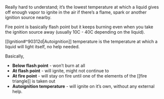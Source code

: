 Really hard to understand; it’s the lowest temperature at which a liquid gives off enough vapor to ignite in the air if there’s a flame, spark or another ignition source nearby.

Fire point is basically flash point but it keeps burning even when you take the ignition source away (usually 10C - 40C depending on the liquid).

[[Ignition#^90312d|Autoignition]] temperature is the temperature at which a liquid will light itself, no help needed.

Basically, 

 - **Below flash point** - won’t burn at all
 - **At flash point** - will ignite, might not continue to
 - **At fire point** - will stay on fire until one of the elements of the [[fire triangle]] is taken out
 - **Autoignition temperature** - will ignite on it’s own, without any external help.